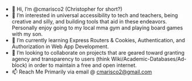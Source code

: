 - 👋 Hi, I’m @cmarisco2 (Christopher for short?)
- 👀 I’m interested in universal accessibility to tech and teachers, being creative and silly, and building tools that aid in these endeavors. Personally enjoy going to my local mma gym and playing board games with my son. 
- 🌱 I’m currently learning Express Routers & Cookies, Authentication, and Authorization in Web App Development.
- 💞️ I’m looking to collaborate on projects that are geared toward granting agency and transparency to users (think Wiki/Academic-Databases/Ad-block) in order to maintain a free and open internet. 
- 📫 Reach Me Primarily via email @ cmarisco2@gmail.com

<!---
cmarisco2/cmarisco2 is a ✨ special ✨ repository because its `README.md` (this file) appears on your GitHub profile.
You can click the Preview link to take a look at your changes.
--->
